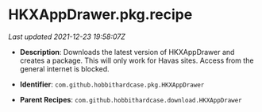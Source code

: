 # HKXAppDrawer.pkg.recipe

_Last updated 2021-12-23 19:58:07Z_

- **Description**: Downloads the latest version of HKXAppDrawer and creates a package. This will only work for Havas sites. Access from the general internet is blocked.

- **Identifier**: `com.github.hobbithardcase.pkg.HKXAppDrawer`

- **Parent Recipes**: `com.github.hobbithardcase.download.HKXAppDrawer`